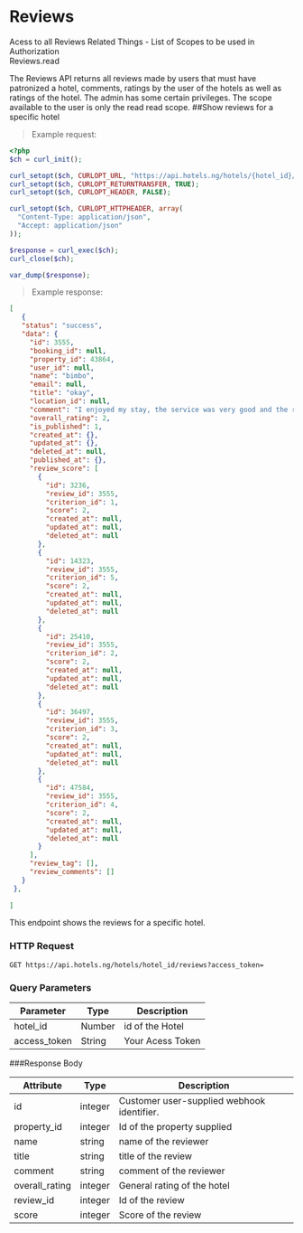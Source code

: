 # Reviews
Acess to all Reviews Related Things - List of Scopes to be used in Authorization <br>
Reviews.read


The Reviews API returns all reviews made by users that must have patronized a hotel, comments, ratings by the user of the hotels as well as ratings of the hotel.  The admin has some certain privileges. The scope available to the user is only the read read scope.
##Show reviews for a specific hotel

> Example request:

```php
<?php
$ch = curl_init();

curl_setopt($ch, CURLOPT_URL, "https://api.hotels.ng/hotels/{hotel_id}/reviews?access_token=");
curl_setopt($ch, CURLOPT_RETURNTRANSFER, TRUE);
curl_setopt($ch, CURLOPT_HEADER, FALSE);

curl_setopt($ch, CURLOPT_HTTPHEADER, array(
  "Content-Type: application/json",
  "Accept: application/json"
));

$response = curl_exec($ch);
curl_close($ch);

var_dump($response);
```
> Example response:

 ```json
[
    {
    "status": "success",
    "data": {
      "id": 3555,
      "booking_id": null,
      "property_id": 43864,
      "user_id": null,
      "name": "bimbo",
      "email": null,
      "title": "okay",
      "location_id": null,
      "comment": "I enjoyed my stay, the service was very good and the rooms were quite comfortable. There was no such thing as being unsatisfied. The staffs were prompt with all the services",
      "overall_rating": 2,
      "is_published": 1,
      "created_at": {},
      "updated_at": {},
      "deleted_at": null,
      "published_at": {},
      "review_score": [
        {
          "id": 3236,
          "review_id": 3555,
          "criterion_id": 1,
          "score": 2,
          "created_at": null,
          "updated_at": null,
          "deleted_at": null
        },
        {
          "id": 14323,
          "review_id": 3555,
          "criterion_id": 5,
          "score": 2,
          "created_at": null,
          "updated_at": null,
          "deleted_at": null
        },
        {
          "id": 25410,
          "review_id": 3555,
          "criterion_id": 2,
          "score": 2,
          "created_at": null,
          "updated_at": null,
          "deleted_at": null
        },
        {
          "id": 36497,
          "review_id": 3555,
          "criterion_id": 3,
          "score": 2,
          "created_at": null,
          "updated_at": null,
          "deleted_at": null
        },
        {
          "id": 47584,
          "review_id": 3555,
          "criterion_id": 4,
          "score": 2,
          "created_at": null,
          "updated_at": null,
          "deleted_at": null
        }
      ],
      "review_tag": [],
      "review_comments": []
    }
  },
  
]

```
This endpoint shows the reviews for a specific hotel.
### HTTP Request

  `GET https://api.hotels.ng/hotels/hotel_id/reviews?access_token=`

### Query Parameters

Parameter | Type | Description
--------- | ------- | -----------
hotel_id | Number | id of the Hotel
access_token | String | Your Acess Token

###Response Body

Attribute | Type | Description
--------- | ------- | -----------
        id| integer | Customer user-supplied webhook identifier.
property_id | integer | Id of the property supplied
name| string| name of the reviewer
  title| string |title of the review
  comment| string | comment of the reviewer
overall_rating | integer | General rating of the hotel
review_id | integer | Id of the review
score | integer | Score of the review
